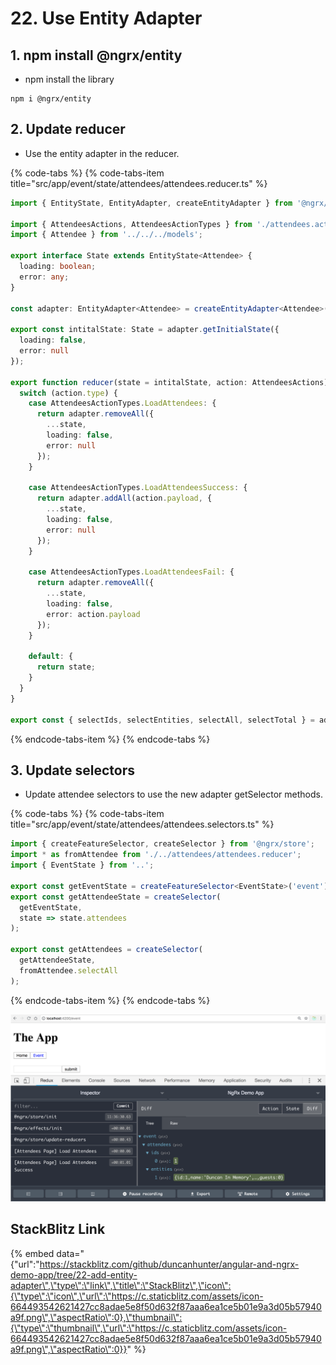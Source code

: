 # 22. Use Entity Adapter

## 1. npm install @ngrx/entity

* npm install the library

```text
npm i @ngrx/entity
```

## 2. Update reducer

* Use the entity adapter in the reducer.

{% code-tabs %}
{% code-tabs-item title="src/app/event/state/attendees/attendees.reducer.ts" %}
```typescript
import { EntityState, EntityAdapter, createEntityAdapter } from '@ngrx/entity';

import { AttendeesActions, AttendeesActionTypes } from './attendees.actions';
import { Attendee } from '../../../models';

export interface State extends EntityState<Attendee> {
  loading: boolean;
  error: any;
}

const adapter: EntityAdapter<Attendee> = createEntityAdapter<Attendee>();

export const intitalState: State = adapter.getInitialState({
  loading: false,
  error: null
});

export function reducer(state = intitalState, action: AttendeesActions): State {
  switch (action.type) {
    case AttendeesActionTypes.LoadAttendees: {
      return adapter.removeAll({
        ...state,
        loading: false,
        error: null
      });
    }

    case AttendeesActionTypes.LoadAttendeesSuccess: {
      return adapter.addAll(action.payload, {
        ...state,
        loading: false,
        error: null
      });
    }

    case AttendeesActionTypes.LoadAttendeesFail: {
      return adapter.removeAll({
        ...state,
        loading: false,
        error: action.payload
      });
    }

    default: {
      return state;
    }
  }
}

export const { selectIds, selectEntities, selectAll, selectTotal } = adapter.getSelectors();


```
{% endcode-tabs-item %}
{% endcode-tabs %}

## 3. Update selectors

* Update attendee selectors to use the new adapter getSelector methods.

{% code-tabs %}
{% code-tabs-item title="src/app/event/state/attendees/attendees.selectors.ts" %}
```typescript
import { createFeatureSelector, createSelector } from '@ngrx/store';
import * as fromAttendee from './../attendees/attendees.reducer';
import { EventState } from '..';

export const getEventState = createFeatureSelector<EventState>('event');
export const getAttendeeState = createSelector(
  getEventState,
  state => state.attendees
);

export const getAttendees = createSelector(
  getAttendeeState,
  fromAttendee.selectAll
);

```
{% endcode-tabs-item %}
{% endcode-tabs %}



![Entity adapter making new ids and entities dictionaries.](.gitbook/assets/image%20%285%29.png)

## StackBlitz Link

{% embed data="{\"url\":\"https://stackblitz.com/github/duncanhunter/angular-and-ngrx-demo-app/tree/22-add-entity-adapter\",\"type\":\"link\",\"title\":\"StackBlitz\",\"icon\":{\"type\":\"icon\",\"url\":\"https://c.staticblitz.com/assets/icon-664493542621427cc8adae5e8f50d632f87aaa6ea1ce5b01e9a3d05b57940a9f.png\",\"aspectRatio\":0},\"thumbnail\":{\"type\":\"thumbnail\",\"url\":\"https://c.staticblitz.com/assets/icon-664493542621427cc8adae5e8f50d632f87aaa6ea1ce5b01e9a3d05b57940a9f.png\",\"aspectRatio\":0}}" %}

